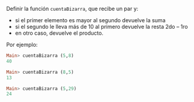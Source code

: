Definir la función `cuentaBizarra`, que recibe un par y: 

* si el primer elemento es mayor al segundo devuelve la suma
* si el segundo le lleva más de 10 al primero devuelve la resta 2do – 1ro
* en otro caso, devuelve el producto. 

Por ejemplo:

```haskell
Main> cuentaBizarra (5,8) 
40 

Main> cuentaBizarra (8,5)
13

Main> cuentaBizarra (5,29)
24 
```
